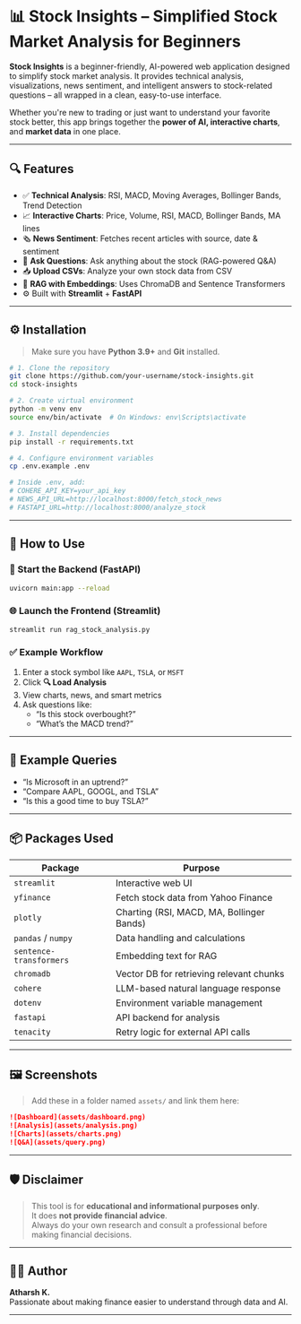 # 📊 Stock Insights – Simplified Stock Market Analysis for Beginners

**Stock Insights** is a beginner-friendly, AI-powered web application designed to simplify stock market analysis. It provides technical analysis, visualizations, news sentiment, and intelligent answers to stock-related questions – all wrapped in a clean, easy-to-use interface.

Whether you're new to trading or just want to understand your favorite stock better, this app brings together the **power of AI, interactive charts**, and **market data** in one place.

---

## 🔍 Features

- ✅ **Technical Analysis**: RSI, MACD, Moving Averages, Bollinger Bands, Trend Detection  
- 📈 **Interactive Charts**: Price, Volume, RSI, MACD, Bollinger Bands, MA lines  
- 🗞️ **News Sentiment**: Fetches recent articles with source, date & sentiment  
- 💬 **Ask Questions**: Ask anything about the stock (RAG-powered Q&A)  
- 📥 **Upload CSVs**: Analyze your own stock data from CSV  
- 🧠 **RAG with Embeddings**: Uses ChromaDB and Sentence Transformers  
- ⚙️ Built with **Streamlit** + **FastAPI**

---

## ⚙️ Installation

> Make sure you have **Python 3.9+** and **Git** installed.

```bash
# 1. Clone the repository
git clone https://github.com/your-username/stock-insights.git
cd stock-insights

# 2. Create virtual environment
python -m venv env
source env/bin/activate  # On Windows: env\Scripts\activate

# 3. Install dependencies
pip install -r requirements.txt

# 4. Configure environment variables
cp .env.example .env

# Inside .env, add:
# COHERE_API_KEY=your_api_key
# NEWS_API_URL=http://localhost:8000/fetch_stock_news
# FASTAPI_URL=http://localhost:8000/analyze_stock
```

---

## 🚀 How to Use

### 🧠 Start the Backend (FastAPI)

```bash
uvicorn main:app --reload
```

### 🌐 Launch the Frontend (Streamlit)

```bash
streamlit run rag_stock_analysis.py
```

### ✅ Example Workflow

1. Enter a stock symbol like `AAPL`, `TSLA`, or `MSFT`  
2. Click **🔍 Load Analysis**  
3. View charts, news, and smart metrics  
4. Ask questions like:  
   - “Is this stock overbought?”  
   - “What’s the MACD trend?”  

---

## 🧪 Example Queries

- “Is Microsoft in an uptrend?”
- “Compare AAPL, GOOGL, and TSLA”
- “Is this a good time to buy TSLA?”

---

## 📦 Packages Used

| Package                 | Purpose                                      |
|-------------------------|----------------------------------------------|
| `streamlit`             | Interactive web UI                           |
| `yfinance`              | Fetch stock data from Yahoo Finance          |
| `plotly`                | Charting (RSI, MACD, MA, Bollinger Bands)    |
| `pandas` / `numpy`      | Data handling and calculations               |
| `sentence-transformers` | Embedding text for RAG                       |
| `chromadb`              | Vector DB for retrieving relevant chunks     |
| `cohere`                | LLM-based natural language response          |
| `dotenv`                | Environment variable management              |
| `fastapi`               | API backend for analysis                     |
| `tenacity`              | Retry logic for external API calls           |

---

## 🖼️ Screenshots

> Add these in a folder named `assets/` and link them here:

```markdown
![Dashboard](assets/dashboard.png)
![Analysis](assets/analysis.png)
![Charts](assets/charts.png)
![Q&A](assets/query.png)
```

---

## 🛡️ Disclaimer

> This tool is for **educational and informational purposes only**.  
> It does **not provide financial advice**.  
> Always do your own research and consult a professional before making financial decisions.

---

## 👨‍💻 Author

**Atharsh K.**  
Passionate about making finance easier to understand through data and AI.

---